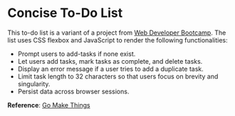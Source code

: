 # Concise To-Do List

This to-do list is a variant of a project from <a href='https://www.udemy.com/the-web-developer-bootcamp/' target='_blank'>Web Developer Bootcamp</a>. The list uses CSS flexbox and JavaScript to render the following functionalities:

- Prompt users to add-tasks if none exist.
- Let users add tasks, mark tasks as complete, and delete tasks.
- Display an error message if a user tries to add a duplicate task.
- Limit task length to 32 characters so that users focus on brevity and singularity.
- Persist data across browser sessions.

**Reference**: <a href='https://gomakethings.com/' target='_blank'>Go Make Things</a>
